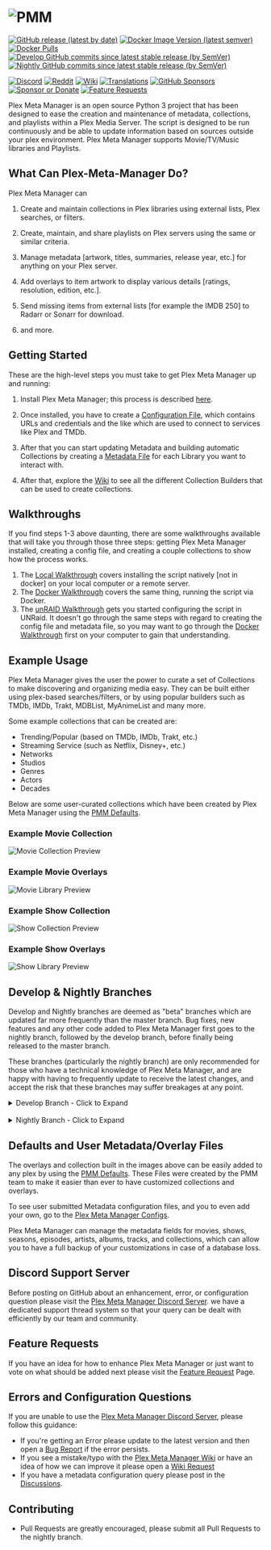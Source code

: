 # <img src="https://metamanager.wiki/en/latest/_static/logo-full.png" alt="PMM">

[![GitHub release (latest by date)](https://img.shields.io/github/v/release/meisnate12/Plex-Meta-Manager?style=plastic)](https://github.com/meisnate12/Plex-Meta-Manager/releases)
[![Docker Image Version (latest semver)](https://img.shields.io/docker/v/meisnate12/plex-meta-manager?label=docker&sort=semver&style=plastic)](https://hub.docker.com/r/meisnate12/plex-meta-manager)
[![Docker Pulls](https://img.shields.io/docker/pulls/meisnate12/plex-meta-manager?style=plastic)](https://hub.docker.com/r/meisnate12/plex-meta-manager)
[![Develop GitHub commits since latest stable release (by SemVer)](https://img.shields.io/github/commits-since/meisnate12/plex-meta-manager/latest/develop?label=Commits%20in%20Develop&style=plastic)](https://github.com/meisnate12/Plex-Meta-Manager/tree/develop)
[![Nightly GitHub commits since latest stable release (by SemVer)](https://img.shields.io/github/commits-since/meisnate12/plex-meta-manager/latest/nightly?label=Commits%20in%20Nightly&style=plastic)](https://github.com/meisnate12/Plex-Meta-Manager/tree/nightly)

[![Discord](https://img.shields.io/discord/822460010649878528?color=%2300bc8c&label=Discord&style=plastic)](https://discord.gg/plexmetamanager)
[![Reddit](https://img.shields.io/reddit/subreddit-subscribers/PlexMetaManager?color=%2300bc8c&label=r%2FPlexMetaManager&style=plastic)](https://www.reddit.com/r/PlexMetaManager/)
[![Wiki](https://img.shields.io/readthedocs/plex-meta-manager?color=%2300bc8c&style=plastic)](https://metamanager.wiki)
[![Translations](https://img.shields.io/weblate/progress/plex-meta-manager?color=00bc8c&server=https%3A%2F%2Ftranslations.metamanager.wiki&style=plastic)](https://translations.metamanager.wiki/projects/plex-meta-manager/#languages)
[![GitHub Sponsors](https://img.shields.io/github/sponsors/meisnate12?color=%238a2be2&style=plastic)](https://github.com/sponsors/meisnate12)
[![Sponsor or Donate](https://img.shields.io/badge/-Sponsor%2FDonate-blueviolet?style=plastic)](https://github.com/sponsors/meisnate12)
[![Feature Requests](https://img.shields.io/badge/Feature%20Requests-blueviolet?style=plastic)](https://features.metamanager.wiki/)

Plex Meta Manager is an open source Python 3 project that has been designed to ease the creation and maintenance of metadata, collections, and playlists within a Plex Media Server. The script is designed to be run continuously and be able to update information based on sources outside your plex environment. Plex Meta Manager supports Movie/TV/Music libraries and Playlists.

## What Can Plex-Meta-Manager Do?

Plex Meta Manager can

1. Create and maintain collections in Plex libraries using external lists, Plex searches, or filters.

2. Create, maintain, and share playlists on Plex servers using the same or similar criteria.

3. Manage metadata [artwork, titles, summaries, release year, etc.] for anything on your Plex server.

4. Add overlays to item artwork to display various details [ratings, resolution, edition, etc.].

5. Send missing items from external lists [for example the IMDB 250] to Radarr or Sonarr for download.

6. and more.

## Getting Started

These are the high-level steps you must take to get Plex Meta Manager up and running:

1. Install Plex Meta Manager; this process is described [here](https://metamanager.wiki/en/latest/home/installation.html).

2. Once installed, you have to create a [Configuration File](https://metamanager.wiki/en/latest/config/configuration.html), which contains URLs and credentials and the like which are used to connect to services like Plex and TMDb.

3. After that you can start updating Metadata and building automatic Collections by creating a [Metadata File](https://metamanager.wiki/en/latest/metadata/metadata.html) for each Library you want to interact with.

4. After that, explore the [Wiki](https://metamanager.wiki/) to see all the different Collection Builders that can be used to create collections.

## Walkthroughs

If you find steps 1-3 above daunting, there are some walkthroughs available that will take you through those three steps: getting Plex Meta Manager installed, creating a config file, and creating a couple collections to show how the process works.

   1. The [Local Walkthrough](https://metamanager.wiki/en/latest/home/guides/local.html) covers installing the script natively [not in docker] on your local computer or a remote server.
   2. The [Docker Walkthrough](https://metamanager.wiki/en/latest/home/guides/docker.html) covers the same thing, running the script via Docker.
   3. The [unRAID Walkthrough](https://metamanager.wiki/en/latest/home/guides/unraid.html) gets you started configuring the script in UNRaid.  It doesn't go through the same steps with regard to creating the config file and metadata file, so you may want to go through the [Docker Walkthrough](https://metamanager.wiki/en/latest/home/guides/docker.html) first on your computer to gain that understanding.

## Example Usage

Plex Meta Manager gives the user the power to curate a set of Collections to make discovering and organizing media easy. They can be built either using plex-based searches/filters, or by using popular builders such as TMDb, IMDb, Trakt, MDBList, MyAnimeList and many more.

Some example collections that can be created are:
  * Trending/Popular (based on TMDb, IMDb, Trakt, etc.)
  * Streaming Service (such as Netflix, Disney+, etc.)
  * Networks
  * Studios
  * Genres
  * Actors
  * Decades

Below are some user-curated collections which have been created by Plex Meta Manager using the [PMM Defaults](https://metamanager.wiki/en/latest/defaults/guide.html).

### Example Movie Collection
![Movie Collection Preview](https://metamanager.wiki/en/latest/_images/movie-collection-preview.png)

### Example Movie Overlays
![Movie Library Preview](https://metamanager.wiki/en/latest/_images/movie-library-preview.png)

### Example Show Collection
![Show Collection Preview](https://metamanager.wiki/en/latest/_images/show-collection-preview.png)

### Example Show Overlays
![Show Library Preview](https://metamanager.wiki/en/latest/_images/show-collection-preview.png)

## Develop & Nightly Branches

Develop and Nightly branches are deemed as "beta" branches which are updated far more frequently than the master branch. Bug fixes, new features and any other code added to Plex Meta Manager first goes to the nightly branch, followed by the develop branch, before finally being released to the master branch.

These branches (particularly the nightly branch) are only recommended for those who have a technical knowledge of Plex Meta Manager, and are happy with having to frequently update to receive the latest changes, and accept the risk that these branches may suffer breakages at any point.

<details class="details-tabs">
  <summary>Develop Branch - Click to Expand</summary>

[![Develop GitHub commits since latest stable release (by SemVer)](https://img.shields.io/github/commits-since/meisnate12/plex-meta-manager/latest/develop?label=Commits%20in%20Develop&style=plastic)](https://github.com/meisnate12/Plex-Meta-Manager/tree/develop)

The [develop](https://github.com/meisnate12/Plex-Meta-Manager/tree/develop) branch has the most updated **documented** fixes and enhancements to Plex Meta Manager.  This version is tested and documented to some degree, but it is still an active Develop branch, so there may be rough edges.

Switching to `develop`:
````{tab} Running in Docker
Add ":develop" to the image name in your run command or configuration:
```
meisnate12/plex-meta-manager:develop
```
````
````{tab} Running on the Host
In the directory where you cloned PMM:
```bash
git checkout develop
```
To switch back:
```bash
git checkout master
```
````

If switching to the develop branch, it is recommended to also use the [develop branch of the wiki](https://metamanager.wiki/en/develop/), which documents any changes made from the Master branch.

</details>

<br>

<details class="details-tabs">
  <summary>Nightly Branch - Click to Expand</summary>

[![Nightly GitHub commits since latest stable release (by SemVer)](https://img.shields.io/github/commits-since/meisnate12/plex-meta-manager/latest/nightly?label=Commits%20in%20Nightly&style=plastic)](https://github.com/meisnate12/Plex-Meta-Manager/tree/nightly)

**This branch will have squashed commits which can cause `git pull`/`git fetch` to error you can use `git reset origin/nightly --hard` to fix the branch.**

There is also a [nightly](https://github.com/meisnate12/Plex-Meta-Manager/tree/nightly) branch which will have the absolute latest version of the script, but it could easily break, there is no guarantee that it even works, and any new features will not be documented until they have progressed enough to reach the develop branch.

Switching to `nightly`:

````{tab} Running in Docker
Add ":nightly" to the image name in your run command or configuration:
```
meisnate12/plex-meta-manager:nightly
```
````
````{tab} Running on the Host
In the directory where you cloned PMM:
```bash
git checkout nightly
```
To switch back:
```bash
git checkout master
```
````

As this branch is subject to extreme change, there is no promise of the feature being documented in the [nightly](https://metamanager.wiki/en/nightly/) branch of the wiki and all discussions relating to changes made in the nightly branch will be held within the [Plex Meta Manager Discord Server](https://discord.gg/plexmetamanager).
</details>

## Defaults and User Metadata/Overlay Files

The overlays and collection built in the images above can be easily added to any plex by using the [PMM Defaults](https://metamanager.wiki/en/latest/defaults/guide.html). These Files were created by the PMM team to make it easier than ever to have customized collections and overlays.

To see user submitted Metadata configuration files, and you to even add your own, go to the [Plex Meta Manager Configs](https://github.com/meisnate12/Plex-Meta-Manager-Configs).

Plex Meta Manager can manage the metadata fields for movies, shows, seasons, episodes, artists, albums, tracks, and collections, which can allow you to have a full backup of your customizations in case of a database loss.

## Discord Support Server
Before posting on GitHub about an enhancement, error, or configuration question please visit the [Plex Meta Manager Discord Server](https://discord.gg/plexmetamanager). we have a dedicated support thread system so that your query can be dealt with efficiently by our team and community.

## Feature Requests
If you have an idea for how to enhance Plex Meta Manager or just want to vote on what should be added next please visit the [Feature Request](https://features.metamanager.wiki/features) Page.

## Errors and Configuration Questions
If you are unable to use the [Plex Meta Manager Discord Server](https://discord.gg/plexmetamanager), please follow this guidance:
* If you're getting an Error please update to the latest version and then open a [Bug Report](https://github.com/meisnate12/Plex-Meta-Manager/issues/new?assignees=meisnate12&labels=status%3Anot-yet-viewed%2C+bug&template=bug_report.md&title=Bug%3A+) if the error persists.
* If you see a mistake/typo with the [Plex Meta Manager Wiki](https://metamanager.wiki/) or have an idea of how we can improve it please open a [Wiki Request](https://github.com/meisnate12/Plex-Meta-Manager/issues/new?assignees=meisnate12&labels=status%3Anot-yet-viewed%2C+documentation&template=3.docs_request.yml&title=%5BDocs%5D%3A+)
* If you have a metadata configuration query please post in the [Discussions](https://github.com/meisnate12/Plex-Meta-Manager/discussions).

## Contributing
* Pull Requests are greatly encouraged, please submit all Pull Requests to the nightly branch.

<br>

